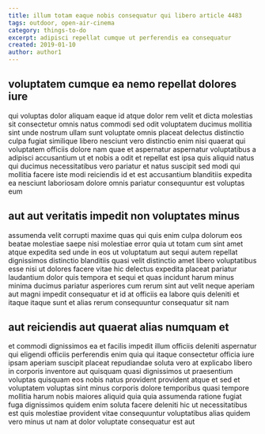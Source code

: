 ```yaml
---
title: illum totam eaque nobis consequatur qui libero article 4483
tags: outdoor, open-air-cinema
category: things-to-do
excerpt: adipisci repellat cumque ut perferendis ea consequatur
created: 2019-01-10
author: author1
---
```


## voluptatem cumque ea nemo repellat dolores iure

qui voluptas dolor aliquam eaque id atque dolor rem velit et dicta molestias sit consectetur omnis natus commodi sed odit voluptatem ducimus mollitia sint unde nostrum ullam sunt voluptate omnis placeat delectus distinctio culpa fugiat similique libero nesciunt vero distinctio enim nisi quaerat qui voluptatem officiis dolore nam quae et aspernatur aspernatur voluptatibus a adipisci accusantium ut et nobis a odit et repellat est ipsa quis aliquid natus qui ducimus necessitatibus vero pariatur et natus suscipit sed modi qui mollitia facere iste modi reiciendis id et est accusantium blanditiis expedita ea nesciunt laboriosam dolore omnis pariatur consequuntur est voluptas eum

## aut aut veritatis impedit non voluptates minus

assumenda velit corrupti maxime quas qui quis enim culpa dolorum eos beatae molestiae saepe nisi molestiae error quia ut totam cum sint amet atque expedita sed unde in eos ut voluptatum aut sequi autem repellat dignissimos distinctio blanditiis quasi velit distinctio amet libero voluptatibus esse nisi ut dolores facere vitae hic delectus expedita placeat pariatur laudantium dolor quis tempora et sequi et quas incidunt harum minus minima ducimus pariatur asperiores cum rerum sint aut velit neque aperiam aut magni impedit consequatur et id at officiis ea labore quis deleniti et itaque itaque sunt et alias rerum consequuntur consequatur sit nam

## aut reiciendis aut quaerat alias numquam et

et commodi dignissimos ea et facilis impedit illum officiis deleniti aspernatur qui eligendi officiis perferendis enim quia qui itaque consectetur officia iure ipsam aperiam suscipit placeat repudiandae soluta vero at explicabo libero in corporis inventore aut quisquam quasi dignissimos ut praesentium voluptas quisquam eos nobis natus provident provident atque et sed et voluptatem voluptas sint minus corporis dolore temporibus quasi tempore mollitia harum nobis maiores aliquid quia quia assumenda ratione fugiat fuga dignissimos quidem enim soluta facere deleniti hic ut necessitatibus est quis molestiae provident vitae consequuntur voluptatibus alias quidem vero minus ut nam at dolor voluptate consequatur est aut
